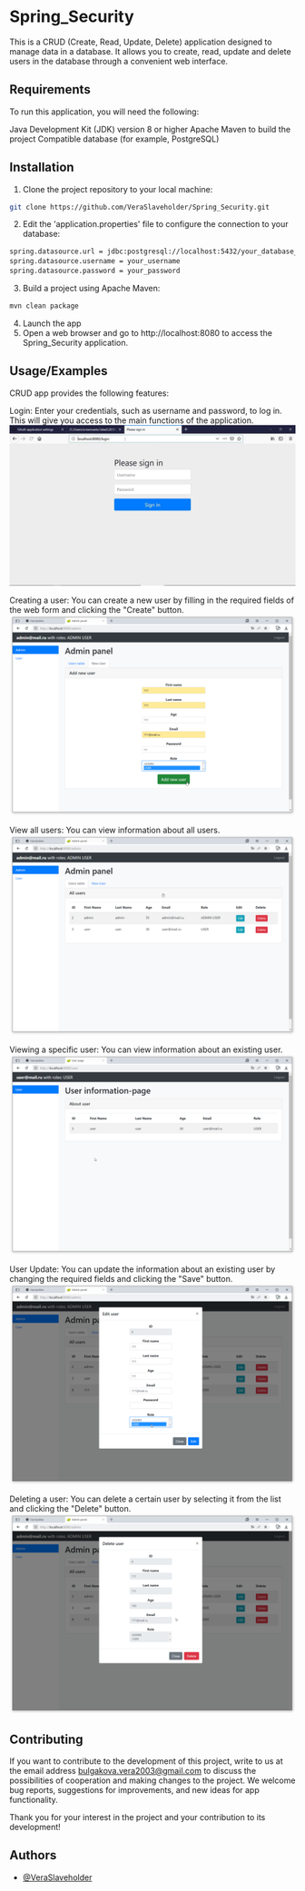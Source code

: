 
# Spring_Security


This is a CRUD (Create, Read, Update, Delete) application designed to manage data in a database. It allows you to create, read, update and delete users in the database through a convenient web interface.


## Requirements


To run this application, you will need the following:

Java Development Kit (JDK) version 8 or higher
Apache Maven to build the project
Compatible database (for example, PostgreSQL)
## Installation

1. Clone the project repository to your local machine:

```bash
git clone https://github.com/VeraSlaveholder/Spring_Security.git
```
2. Edit the 'application.properties' file to configure the connection to your database:

```bash
spring.datasource.url = jdbc:postgresql://localhost:5432/your_database_name
spring.datasource.username = your_username
spring.datasource.password = your_password
```
3. Build a project using Apache Maven:

```bash
mvn clean package
```
4. Launch the app
5. Open a web browser and go to http://localhost:8080 to access the Spring_Security application.
## Usage/Examples


CRUD app provides the following features:

Login: Enter your credentials, such as username and password, to log in. This will give you access to the main functions of the application.
![login_page](pictures/login_page.jpg)

Creating a user: You can create a new user by filling in the required fields of the web form and clicking the "Create" button.
![add-new-user](pictures/add-new-user.png)

View all users: You can view information about all users.
![all_users](pictures/admin-page.png)

Viewing a specific user: You can view information about an existing user.
![user-page](pictures/user-page.png)

User Update: You can update the information about an existing user by changing the required fields and clicking the "Save" button.
![edit-user](pictures/edit-user.png)

Deleting a user: You can delete a certain user by selecting it from the list and clicking the "Delete" button.
![delete-user](pictures/delete-user.png)


## Contributing

If you want to contribute to the development of this project, write to us at the email address bulgakova.vera2003@gmail.com to discuss the possibilities of cooperation and making changes to the project. We welcome bug reports, suggestions for improvements, and new ideas for app functionality.

Thank you for your interest in the project and your contribution to its development!
## Authors

- [@VeraSlaveholder](https://github.com/VeraSlaveholder)

